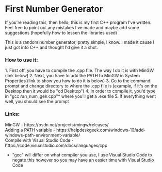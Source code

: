# First Number Generator
If you're reading this, then hello, this is my first C++ program I've written. Feel free to point out any mistakes I've made and maybe add some suggestions (hopefully how to lessen the libraries used)

This is a random number generator, pretty simple, I know. I made it cause I just got into C++ and thought I'd give it a shot.

<h3> How to use it: </h3>
1. First off, you have to compile the .cpp file. The way I do it is with MinGW (link below)
2. Next, you have to add the PATH to MinGW in System Properties (link to show you how to do it is below)
3. Go to the command prompt and change directory to where the .cpp file is (example, if it's on the Desktop then it would be "cd Desktop")
4. In order to compile it, you'd type in "gcc ran_num_gen.cpp"* where you'll get a .exe file
5. If everything went well, you should see the prompt


<h3> Links: </h3>
MinGW - https://osdn.net/projects/mingw/releases/<br/>
Adding a PATH variable - https://helpdeskgeek.com/windows-10/add-windows-path-environment-variable/<br/>
Compile with Visual Studio Code - https://code.visualstudio.com/docs/languages/cpp

* "gcc" will differ on what compiler you use, I use Visual Studio Code to negate this however so you may have an easier time with Visual Studio Code